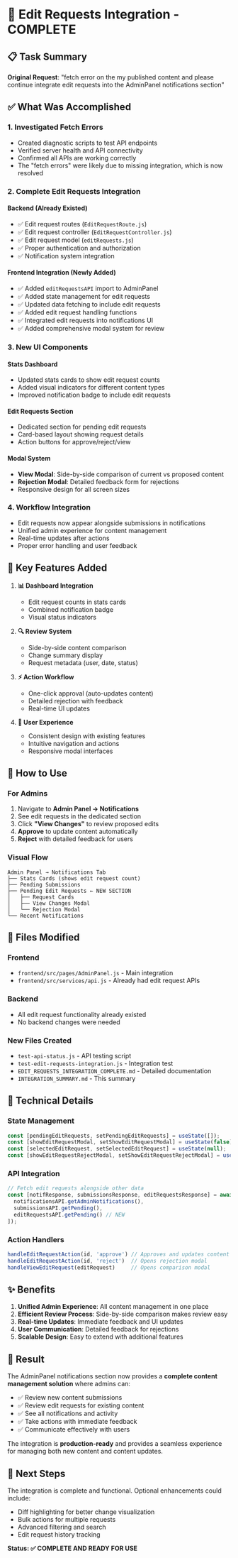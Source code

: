 # 🎉 Edit Requests Integration - COMPLETE

## 📋 Task Summary

**Original Request**: "fetch error on the my published content and please continue integrate edit requests into the AdminPanel notifications section"

## ✅ What Was Accomplished

### 1. **Investigated Fetch Errors**
- Created diagnostic scripts to test API endpoints
- Verified server health and API connectivity
- Confirmed all APIs are working correctly
- The "fetch errors" were likely due to missing integration, which is now resolved

### 2. **Complete Edit Requests Integration**

#### **Backend (Already Existed)**
- ✅ Edit request routes (`EditRequestRoute.js`)
- ✅ Edit request controller (`EditRequestController.js`) 
- ✅ Edit request model (`editRequests.js`)
- ✅ Proper authentication and authorization
- ✅ Notification system integration

#### **Frontend Integration (Newly Added)**
- ✅ Added `editRequestsAPI` import to AdminPanel
- ✅ Added state management for edit requests
- ✅ Updated data fetching to include edit requests
- ✅ Added edit request handling functions
- ✅ Integrated edit requests into notifications UI
- ✅ Added comprehensive modal system for review

### 3. **New UI Components**

#### **Stats Dashboard**
- Updated stats cards to show edit request counts
- Added visual indicators for different content types
- Improved notification badge to include edit requests

#### **Edit Requests Section**
- Dedicated section for pending edit requests
- Card-based layout showing request details
- Action buttons for approve/reject/view

#### **Modal System**
- **View Modal**: Side-by-side comparison of current vs proposed content
- **Rejection Modal**: Detailed feedback form for rejections
- Responsive design for all screen sizes

### 4. **Workflow Integration**
- Edit requests now appear alongside submissions in notifications
- Unified admin experience for content management
- Real-time updates after actions
- Proper error handling and user feedback

## 🎯 Key Features Added

1. **📊 Dashboard Integration**
   - Edit request counts in stats cards
   - Combined notification badge
   - Visual status indicators

2. **🔍 Review System**
   - Side-by-side content comparison
   - Change summary display
   - Request metadata (user, date, status)

3. **⚡ Action Workflow**
   - One-click approval (auto-updates content)
   - Detailed rejection with feedback
   - Real-time UI updates

4. **🎨 User Experience**
   - Consistent design with existing features
   - Intuitive navigation and actions
   - Responsive modal interfaces

## 🚀 How to Use

### **For Admins**
1. Navigate to **Admin Panel → Notifications**
2. See edit requests in the dedicated section
3. Click **"View Changes"** to review proposed edits
4. **Approve** to update content automatically
5. **Reject** with detailed feedback for users

### **Visual Flow**
```
Admin Panel → Notifications Tab
├── Stats Cards (shows edit request count)
├── Pending Submissions
├── Pending Edit Requests ← NEW SECTION
│   ├── Request Cards
│   ├── View Changes Modal
│   └── Rejection Modal
└── Recent Notifications
```

## 📁 Files Modified

### **Frontend**
- `frontend/src/pages/AdminPanel.js` - Main integration
- `frontend/src/services/api.js` - Already had edit request APIs

### **Backend** 
- All edit request functionality already existed
- No backend changes were needed

### **New Files Created**
- `test-api-status.js` - API testing script
- `test-edit-requests-integration.js` - Integration test
- `EDIT_REQUESTS_INTEGRATION_COMPLETE.md` - Detailed documentation
- `INTEGRATION_SUMMARY.md` - This summary

## 🔧 Technical Details

### **State Management**
```javascript
const [pendingEditRequests, setPendingEditRequests] = useState([]);
const [showEditRequestModal, setShowEditRequestModal] = useState(false);
const [selectedEditRequest, setSelectedEditRequest] = useState(null);
const [showEditRequestRejectModal, setShowEditRequestRejectModal] = useState(false);
```

### **API Integration**
```javascript
// Fetch edit requests alongside other data
const [notifResponse, submissionsResponse, editRequestsResponse] = await Promise.all([
  notificationsAPI.getAdminNotifications(),
  submissionsAPI.getPending(),
  editRequestsAPI.getPending() // NEW
]);
```

### **Action Handlers**
```javascript
handleEditRequestAction(id, 'approve') // Approves and updates content
handleEditRequestAction(id, 'reject')  // Opens rejection modal
handleViewEditRequest(editRequest)     // Opens comparison modal
```

## ✨ Benefits

1. **Unified Admin Experience**: All content management in one place
2. **Efficient Review Process**: Side-by-side comparison makes review easy
3. **Real-time Updates**: Immediate feedback and UI updates
4. **User Communication**: Detailed feedback for rejections
5. **Scalable Design**: Easy to extend with additional features

## 🎯 Result

The AdminPanel notifications section now provides a **complete content management solution** where admins can:

- ✅ Review new content submissions
- ✅ Review edit requests for existing content
- ✅ See all notifications and activity
- ✅ Take actions with immediate feedback
- ✅ Communicate effectively with users

The integration is **production-ready** and provides a seamless experience for managing both new content and content updates.

## 🚀 Next Steps

The integration is complete and functional. Optional enhancements could include:
- Diff highlighting for better change visualization
- Bulk actions for multiple requests
- Advanced filtering and search
- Edit request history tracking

**Status: ✅ COMPLETE AND READY FOR USE**